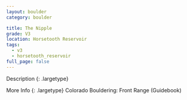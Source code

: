 ```yaml
---
layout: boulder
category: boulder

title: The Nipple
grade: V3
location: Horsetooth Reservoir
tags:
  - v3
  - horsetooth_reservoir
full_page: false
---
```


Description
{: .largetype}


More Info
{: .largetype}
Colorado Bouldering: Front Range (Guidebook)
